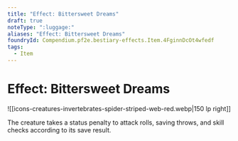 ```yaml
---
title: "Effect: Bittersweet Dreams"
draft: true
noteType: ":luggage:"
aliases: "Effect: Bittersweet Dreams"
foundryId: Compendium.pf2e.bestiary-effects.Item.4FginnDcOt4wfedf
tags:
  - Item
---
```


# Effect: Bittersweet Dreams
![[icons-creatures-invertebrates-spider-striped-web-red.webp|150 lp right]]

The creature takes a status penalty to attack rolls, saving throws, and skill checks according to its save result.
